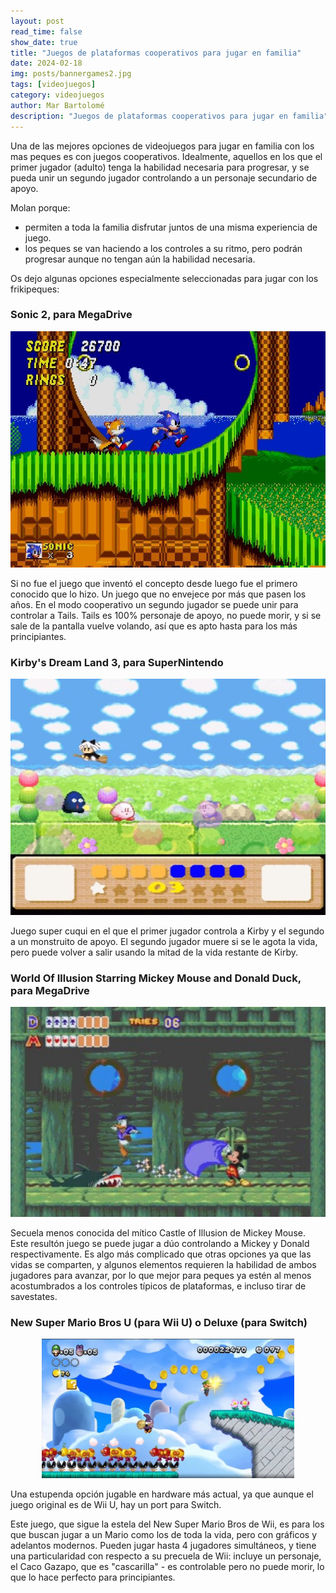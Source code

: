 ```yaml
---
layout: post
read_time: false
show_date: true
title: "Juegos de plataformas cooperativos para jugar en familia"
date: 2024-02-18
img: posts/bannergames2.jpg
tags: [videojuegos]
category: videojuegos
author: Mar Bartolomé
description: "Juegos de plataformas cooperativos para jugar en familia"
---
```


Una de las mejores opciones de videojuegos para jugar en familia con los mas peques es con juegos cooperativos. Idealmente, aquellos en los que el primer jugador (adulto) tenga la habilidad necesaria para progresar, y se pueda unir un segundo jugador controlando a un personaje secundario de apoyo.

Molan porque:
- permiten a toda la familia disfrutar juntos de una misma experiencia de juego.
- los peques se van haciendo a los controles a su ritmo, pero podrán progresar aunque no tengan aún la habilidad necesaria.

Os dejo algunas opciones especialmente seleccionadas para jugar con los frikipeques:


### Sonic 2, para MegaDrive

<center><img src='./assets/img/posts/plataformas_coop/sonic.jpg' alt='Sonic 2'></center>

Si no fue el juego que inventó el concepto desde luego fue el primero conocido que lo hizo. Un juego que no envejece por más que pasen los años. En el modo cooperativo un segundo jugador se puede unir para controlar a Tails. Tails es 100% personaje de apoyo, no puede morir, y si se sale de la pantalla vuelve volando, así que es apto hasta para los más principiantes.

### Kirby's Dream Land 3, para SuperNintendo

<center><img src='./assets/img/posts/plataformas_coop/kirby.jpg' alt='Kirbys Dream Land 3'></center>

Juego super cuqui en el que el primer jugador controla a Kirby y el segundo a un monstruito de apoyo. El segundo jugador muere si se le agota la vida, pero puede volver a salir usando la mitad de la vida restante de Kirby.

### World Of Illusion Starring Mickey Mouse and Donald Duck, para MegaDrive

<center><img src='./assets/img/posts/plataformas_coop/woi.jpg' alt='World of Illusion'></center>

Secuela menos conocida del mítico Castle of Illusion de Mickey Mouse. Este resultón juego se puede jugar a dúo controlando a Mickey y Donald respectivamente. Es algo más complicado que otras opciones ya que las vidas se comparten, y algunos elementos requieren la habilidad de ambos jugadores para avanzar, por lo que mejor para peques ya estén al menos acostumbrados a los controles típicos de plataformas, e incluso tirar de savestates.

### New Super Mario Bros U (para Wii U) o Deluxe (para Switch)

<center><img src='./assets/img/posts/plataformas_coop/mario.webp' alt='New Super Mario Bros U' style="max-width: 80%"></center>

Una estupenda opción jugable en hardware más actual, ya que aunque el juego original es de Wii U, hay un port para Switch. 

Este juego, que sigue la estela del New Super Mario Bros de Wii, es para los que buscan jugar a un Mario como los de toda la vida, pero con gráficos y adelantos modernos. Pueden jugar hasta 4 jugadores simultáneos, y tiene una particularidad con respecto a su precuela de Wii: incluye un personaje, el Caco Gazapo, que es "cascarilla" - es controlable pero no puede morir, lo que lo hace perfecto para principiantes.


